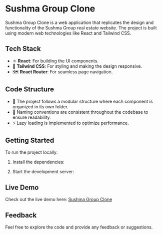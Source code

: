 # Sushma Group Clone

Sushma Group Clone is a web application that replicates the design and functionality of the Sushma Group real estate website. The project is built using modern web technologies like React and Tailwind CSS.

## Tech Stack

- ⚛️ **React**: For building the UI components.
- 🎨 **Tailwind CSS**: For styling and making the design responsive.
- 🗺️ **React Router**: For seamless page navigation.

## Code Structure

- 🧩 The project follows a modular structure where each component is organized in its own folder.
- 📝 Naming conventions are consistent throughout the codebase to ensure readability.
- ⚡ Lazy loading is implemented to optimize performance.

## Getting Started

To run the project locally:

1. Install the dependencies:


2. Start the development server:



## Live Demo

Check out the live demo here: [Sushma Group Clone](https://sushma-group-clone.vercel.app/)

## Feedback

Feel free to explore the code and provide any feedback or suggestions.
